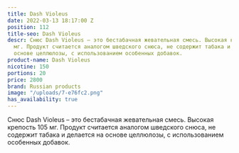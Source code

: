 ```yaml
---
title: Dash Violeus
date: 2022-03-13 18:17:00 Z
position: 112
title-seo: Dash Violeus
descr: Снюс Dash Violeus – это бестабачная жевательная смесь. Высокая крепость 105
  мг. Продукт считается аналогом шведского снюса, не содержит табака и делается на
  основе целлюлозы, с использованием особенных добавок.
product-name: Dash Violeus
nicotine: 150
portions: 20
price: 2800
brand: Russian products
image: "/uploads/7-e76fc2.png"
has_availability: true
---
```


Снюс Dash Violeus – это бестабачная жевательная смесь. Высокая крепость 105 мг. Продукт считается аналогом шведского снюса, не содержит табака и делается на основе целлюлозы, с использованием особенных добавок.